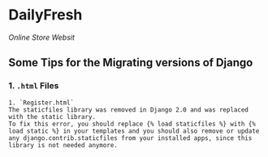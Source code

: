# DailyFresh
*Online Store Websit*

## Some Tips for the Migrating versions of Django
### 1. `.html` Files
    1. `Register.html`   
    The staticfiles library was removed in Django 2.0 and was replaced with the static library.   
    To fix this error, you should replace {% load staticfiles %} with {% load static %} in your templates and you should also remove or update any django.contrib.staticfiles from your installed apps, since this library is not needed anymore.
